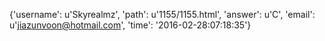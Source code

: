 {'username': u'Skyrealmz', 'path': u'1155/1155.html', 'answer': u'C', 'email': u'jiazunvoon@hotmail.com', 'time': '2016-02-28:07:18:35'}